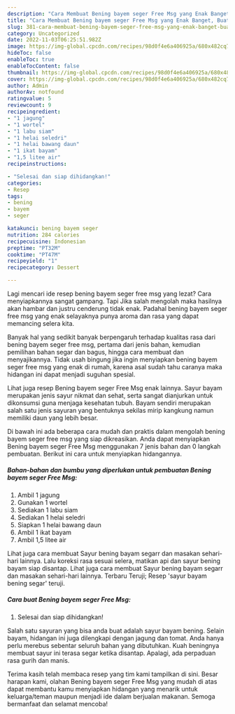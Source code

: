 ```yaml
---
description: "Cara Membuat Bening bayem seger Free Msg yang Enak Banget, Buat Buka Puasa Bikin Ngiler"
title: "Cara Membuat Bening bayem seger Free Msg yang Enak Banget, Buat Buka Puasa Bikin Ngiler"
slug: 381-cara-membuat-bening-bayem-seger-free-msg-yang-enak-banget-buat-buka-puasa-bikin-ngiler
category: Uncategorized
date: 2022-11-03T06:25:51.982Z
image: https://img-global.cpcdn.com/recipes/98d0f4e6a406925a/680x482cq70/bening-bayem-seger-free-msg-foto-resep-utama.jpg
hideToc: false
enableToc: true
enableTocContent: false
thumbnail: https://img-global.cpcdn.com/recipes/98d0f4e6a406925a/680x482cq70/bening-bayem-seger-free-msg-foto-resep-utama.jpg
cover: https://img-global.cpcdn.com/recipes/98d0f4e6a406925a/680x482cq70/bening-bayem-seger-free-msg-foto-resep-utama.jpg
author: Admin
authorAv: notfound
ratingvalue: 5
reviewcount: 9
recipeingredient:
- "1 jagung"
- "1 wortel"
- "1 labu siam"
- "1 helai seledri"
- "1 helai bawang daun"
- "1 ikat bayam"
- "1,5 litee air"
recipeinstructions:

- "Selesai dan siap dihidangkan!"
categories:
- Resep
tags:
- bening
- bayem
- seger

katakunci: bening bayem seger 
nutrition: 284 calories
recipecuisine: Indonesian
preptime: "PT32M"
cooktime: "PT47M"
recipeyield: "1"
recipecategory: Dessert

---
```



Lagi mencari ide resep bening bayem seger free msg yang lezat? Cara menyiapkannya sangat gampang. Tapi Jika salah mengolah maka hasilnya akan hambar dan justru cenderung tidak enak. Padahal bening bayem seger free msg yang enak selayaknya punya aroma dan rasa yang dapat memancing selera kita.


Banyak hal yang sedikit banyak berpengaruh terhadap kualitas rasa dari bening bayem seger free msg, pertama dari jenis bahan, kemudian pemilihan bahan segar dan bagus, hingga cara membuat dan menyajikannya. Tidak usah bingung jika ingin menyiapkan bening bayem seger free msg yang enak di rumah, karena asal sudah tahu caranya maka hidangan ini dapat menjadi suguhan spesial.

Lihat juga resep Bening bayem seger Free Msg enak lainnya. Sayur bayam merupakan jenis sayur nikmat dan sehat, serta sangat dianjurkan untuk dikonsumsi guna menjaga kesehatan tubuh. Bayam sendiri merupakan salah satu jenis sayuran yang bentuknya sekilas mirip kangkung namun memiliki daun yang lebih besar.


Di bawah ini ada beberapa cara mudah dan praktis dalam mengolah bening bayem seger free msg yang siap dikreasikan. Anda dapat menyiapkan Bening bayem seger Free Msg menggunakan 7 jenis bahan dan 0 langkah pembuatan. Berikut ini cara untuk menyiapkan hidangannya.

<!--inarticleads1-->

##### Bahan-bahan dan bumbu yang diperlukan untuk pembuatan Bening bayem seger Free Msg:

1. Ambil 1 jagung
1. Gunakan 1 wortel
1. Sediakan 1 labu siam
1. Sediakan 1 helai seledri
1. Siapkan 1 helai bawang daun
1. Ambil 1 ikat bayam
1. Ambil 1,5 litee air


Lihat juga cara membuat Sayur bening bayam segarr dan masakan sehari-hari lainnya. Lalu koreksi rasa sesuai selera, matikan api dan sayur bening bayam siap disantap. Lihat juga cara membuat Sayur bening bayam segarr dan masakan sehari-hari lainnya. Terbaru Teruji; Resep &#39;sayur bayam bening segar&#39; teruji. 

<!--inarticleads2-->

##### Cara buat Bening bayem seger Free Msg:


1. Selesai dan siap dihidangkan!

Salah satu sayuran yang bisa anda buat adalah sayur bayam bening. Selain bayam, hidangan ini juga dilengkapi dengan jagung dan tomat. Anda hanya perlu merebus sebentar seluruh bahan yang dibutuhkan. Kuah beningnya membuat sayur ini terasa segar ketika disantap. Apalagi, ada perpaduan rasa gurih dan manis. 

Terima kasih telah membaca resep yang tim kami tampilkan di sini. Besar harapan kami, olahan Bening bayem seger Free Msg yang mudah di atas dapat membantu kamu menyiapkan hidangan yang menarik untuk keluarga/teman maupun menjadi ide dalam berjualan makanan. Semoga bermanfaat dan selamat mencoba!

